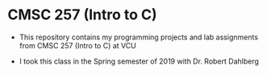 # CMSC 257 (Intro to C)

-    This repository contains my programming projects and lab assignments from CMSC 257 (Intro to C) at VCU

-    I took this class in the Spring semester of 2019 with Dr. Robert Dahlberg
